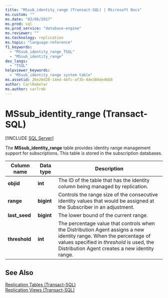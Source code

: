 ```yaml
---
title: "MSsub_identity_range (Transact-SQL) | Microsoft Docs"
ms.custom: ""
ms.date: "03/06/2017"
ms.prod: sql
ms.prod_service: "database-engine"
ms.reviewer: ""
ms.technology: replication
ms.topic: "language-reference"
f1_keywords: 
  - "MSsub_identity_range_TSQL"
  - "MSsub_identity_range"
dev_langs: 
  - "TSQL"
helpviewer_keywords: 
  - "MSsub_identity_range system table"
ms.assetid: 26e20d28-14ed-44fc-af3b-4de386de4bb8
author: CarlRabeler
ms.author: carlrab
---
```

# MSsub_identity_range (Transact-SQL)
[!INCLUDE [SQL Server](../../includes/applies-to-version/sqlserver.md)]

  The **MSsub_identity_range** table provides identity range management support for subscriptions. This table is stored in the subscription databases.  
  
|Column name|Data type|Description|  
|-----------------|---------------|-----------------|  
|**objid**|**int**|The ID of the table that has the identity column being managed by replication.|  
|**range**|**bigint**|Controls the range size of the consecutive identity values that would be assigned at the Subscriber in an adjustment.|  
|**last_seed**|**bigint**|The lower bound of the current range.|  
|**threshold**|**int**|The percentage value that controls when the Distribution Agent assigns a new identity range. When the percentage of values specified in *threshold* is used, the Distribution Agent creates a new identity range.|  
  
## See Also  
 [Replication Tables &#40;Transact-SQL&#41;](../../relational-databases/system-tables/replication-tables-transact-sql.md)   
 [Replication Views &#40;Transact-SQL&#41;](../../relational-databases/system-views/replication-views-transact-sql.md)  
  
  
